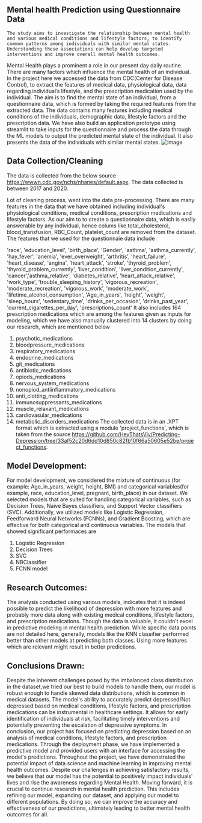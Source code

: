 ## Mental health Prediction using Questionnaire Data

    The study aims to investigate the relationship between mental health and various medical conditions and lifestyle factors, to identify common patterns among individuals with similar mental states. Understanding these associations can help develop targeted interventions and improve overall mental health outcomes.

Mental Health plays a prominent a role in our present day daily routine. There are many factors which influence the mental health of an individual. In the project here we accessed the data from CDC(Center for Disease Control), to extract the features of medical data, physiological data, data regarding individual’s lifestyle, and the prescription medication used by the individual. 
The aim is to find the mental state of an individual, from a questionnaire data, which is formed by taking the required features from the extracted data. The data contains many features including medical conditions of the individuals, demographic data, lifestyle factors and the prescription data. 
We have also build an application prototype using streamlit to take inputs for the questionnaire and process the data through the ML models to output the predicted mental state of the individual. It also presents the data of the individuals with similar mental states.
![image](https://github.com/Neelesh1305/Capstone/assets/113800036/c85ea46c-173a-4d75-a2fd-dfb03dbee490)


## Data Collection/Cleaning
The data is collected from the below source https://wwwn.cdc.gov/nchs/nhanes/default.aspx. The data collected is between 2017 and 2020.


Lot of cleaning process, went into the data pre-processing. There are many features in the data that we have obtained including individual's physiological conditions, medical conditions, prescription medications and lifestyle factors. As our aim to to create a questionnaire data, which is easily answerable by any individual, hence colums like total_cholesterol, blood_transfusion, RBC_Count, platelet_count are removed from the dataset.
The features that we used for the questionnaie data include 

'race', 'education_level', 'birth_place',
'Gender', 'asthma', 'asthma_currently', 'hay_fever', 'anemia', 'ever_overweight',
'arthritis', 'heart_failure', 'heart_disease', 'angina', 'heart_attack',
'stroke', 'thyroid_problem', 'thyroid_problem_currently', 'liver_condition',
'liver_condition_currently', 'cancer','asthma_relative', 'diabetes_relative',
'heart_attack_relative', 'work_type', 'trouble_sleeping_history',
'vigorous_recreation', 'moderate_recreation', 'vigorous_work',
'moderate_work', 'lifetime_alcohol_consumption', 'Age_in_years', 'height', 'weight', 'sleep_hours',
'sedentary_time', 'drinks_per_occasion', 'drinks_past_year', 'current_cigarettes_per_day', 'prescriptions_count'
It also includes 164 prescription medications which are among the features given as inputs for modeling, which we have also manually clustered into 14 clusters by doing our research, which are mentioned below 
1. psychotic_medications
2. bloodpressure_medications
3. respiratory_medications
4. endocrine_medications
5. git_medications
6. antibiotic_medications
7. opiods_medications
8. nervous_system_medications
9. nonopiod_antiinflammatory_medications
10. anti_clotting_medications
11. immunosuppressants_medications
12. muscle_relaxant_medications
13. cardiovasular_medications
14. metabolic_disorders_medications
The collected data is in an .XPT format which is extracted using a module 'project_functions', which is taken from the source https://github.com/HeyThatsViv/Predicting-Depression/tree/33af52c20d6dd10d850c82fb10f66a50605e52be/project_functions.
 ## Model Development:
For model development, we considered the mixture of continuous (for example: Age_in_years, weight, height, BMI) and categorical variables(for example, race, education_level, pregnant, birth_place) in our dataset. 
We selected models that are suited for handling categorical variables, such as Decision Trees, Naive Bayes classifiers, and Support Vector classifiers (SVC). 
Additionally, we utilized models like Logistic Regression, Feedforward Neural Networks (FCNNs), and Gradient Boosting, which are effective for both categorical and continuous variables. 
The models that showed significant performaces are
1. Logistic Regression
2. Decision Trees
3. SVC
4. NBClassifier
5. FCNN model

## Research Outcomes:

The analysis conducted using various models, indicates that it is indeed possible to predict the likelihood of depression with more features and probably more data along with existing medical conditions, lifestyle factors, and prescription medications.
 Though the data is valuable, it couldn’t excel in predictive modeling in mental health prediction.
While specific data points are not detailed here, generally, models like the KNN classifier performed better than other models at predicting both classes. Using more features which are relevant might result in better predictions.

## Conclusions Drawn: 
Despite the inherent challenges posed by the imbalanced class distribution in the dataset,we tried our best to build models to handle them, our model is robust enough to handle skewed data distributions, which is common in medical datasets. The model's ability to accurately predict depressed/Not depressed based on medical conditions, lifestyle factors, and prescription medications can be instrumental in healthcare settings. It allows for early identification of individuals at risk, facilitating timely interventions and potentially preventing the escalation of depressive symptoms.
In conclusion, our project has focused on predicting depression based on an analysis of medical conditions, lifestyle factors, and prescription medications. Through the deployment phase, we have implemented a predictive model and provided users with an interface for accessing the model's predictions.
Throughout the project, we have demonstrated the potential impact of data science and machine learning in improving mental health outcomes. Despite our challenges in achieving satisfactory results, we believe that our model has the potential to positively impact individuals' lives and rise the awareness regarding Mental Health.
Moving forward, it is crucial to continue research in mental health prediction. This includes refining our model, expanding our dataset, and applying our model to different populations. By doing so, we can improve the accuracy and effectiveness of our predictions, ultimately leading to better mental health outcomes for all.
